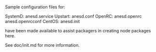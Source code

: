 Sample configuration files for:

SystemD: anesd.service
Upstart: anesd.conf
OpenRC:  anesd.openrc
         anesd.openrcconf
CentOS:  anesd.init

have been made available to assist packagers in creating node packages here.

See doc/init.md for more information.
